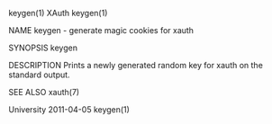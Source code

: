 keygen(1)                                                                                           XAuth                                                                                           keygen(1)



NAME
       keygen - generate magic cookies for xauth


SYNOPSIS
       keygen


DESCRIPTION
       Prints a newly generated random key for xauth on the standard output.


SEE ALSO
       xauth(7)



University                                                                                        2011-04-05                                                                                        keygen(1)
